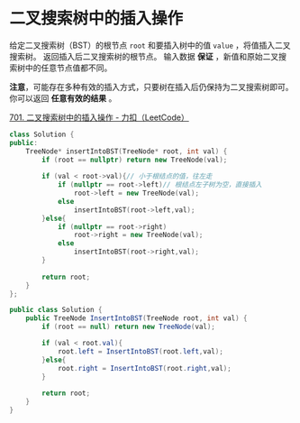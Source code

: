 # 二叉搜索树中的插入操作

给定二叉搜索树（BST）的根节点 `root` 和要插入树中的值 `value` ，将值插入二叉搜索树。 返回插入后二叉搜索树的根节点。 输入数据 **保证** ，新值和原始二叉搜索树中的任意节点值都不同。

**注意**，可能存在多种有效的插入方式，只要树在插入后仍保持为二叉搜索树即可。 你可以返回 **任意有效的结果** 。

[701. 二叉搜索树中的插入操作 - 力扣（LeetCode）](https://leetcode.cn/problems/insert-into-a-binary-search-tree/description/)

```c++
class Solution {
public:
    TreeNode* insertIntoBST(TreeNode* root, int val) {
        if (root == nullptr) return new TreeNode(val);
        
        if (val < root->val){// 小于根结点的值，往左走
            if (nullptr == root->left)// 根结点左子树为空，直接插入
                root->left = new TreeNode(val);
            else
                insertIntoBST(root->left,val);
        }else{
            if (nullptr == root->right)
                root->right = new TreeNode(val);
            else
                insertIntoBST(root->right,val);
        }
        
        return root;
    }
};
```

```c#
public class Solution {
    public TreeNode InsertIntoBST(TreeNode root, int val) {
        if (root == null) return new TreeNode(val);

        if (val < root.val){
            root.left = InsertIntoBST(root.left,val);
        }else{
            root.right = InsertIntoBST(root.right,val);
        }
        
        return root;
    }
}
```



